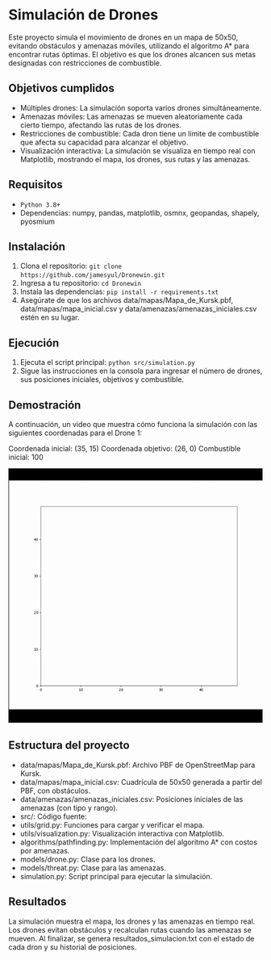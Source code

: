 # Simulación de Drones

Este proyecto simula el movimiento de drones en un mapa de 50x50, evitando obstáculos y amenazas móviles, utilizando el algoritmo A* para encontrar rutas óptimas. El objetivo es que los drones alcancen sus metas designadas con restricciones de combustible.

## Objetivos cumplidos

- Múltiples drones: La simulación soporta varios drones simultáneamente.
- Amenazas móviles: Las amenazas se mueven aleatoriamente cada cierto tiempo, afectando las rutas de los drones.
- Restricciones de combustible: Cada dron tiene un límite de combustible que afecta su capacidad para alcanzar el objetivo.
- Visualización interactiva: La simulación se visualiza en tiempo real con Matplotlib, mostrando el mapa, los drones, sus rutas y las amenazas.

## Requisitos

- `Python 3.8+`
- Dependencias: numpy, pandas, matplotlib, osmnx, geopandas, shapely, pyosmium

## Instalación

1. Clona el repositorio:
`git clone https://github.com/jamesyul/Dronewin.git`
2. Ingresa a tu repositorio:
`cd Dronewin`
3. Instala las dependencias:
`pip install -r requirements.txt`
4. Asegúrate de que los archivos data/mapas/Mapa_de_Kursk.pbf, data/mapas/mapa_inicial.csv y data/amenazas/amenazas_iniciales.csv estén en su lugar.

## Ejecución

1. Ejecuta el script principal:
`python src/simulation.py`
2. Sigue las instrucciones en la consola para ingresar el número de drones, sus posiciones iniciales, objetivos y combustible.

## Demostración
A continuación, un video que muestra cómo funciona la simulación con las siguientes coordenadas para el Drone 1:

Coordenada inicial: (35, 15)
Coordenada objetivo: (26, 0)
Combustible inicial: 100

![Demo](./src/utils/Simulacion_de_dron.gif)

## Estructura del proyecto


- data/mapas/Mapa_de_Kursk.pbf: Archivo PBF de OpenStreetMap para Kursk.
- data/mapas/mapa_inicial.csv: Cuadrícula de 50x50 generada a partir del PBF, con obstáculos.
- data/amenazas/amenazas_iniciales.csv: Posiciones iniciales de las amenazas (con tipo y rango).
- src/: Código fuente:
- utils/grid.py: Funciones para cargar y verificar el mapa.
- utils/visualization.py: Visualización interactiva con Matplotlib.
- algorithms/pathfinding.py: Implementación del algoritmo A* con costos por amenazas.
- models/drone.py: Clase para los drones.
- models/threat.py: Clase para las amenazas.
- simulation.py: Script principal para ejecutar la simulación.


## Resultados

La simulación muestra el mapa, los drones y las amenazas en tiempo real.
Los drones evitan obstáculos y recalculan rutas cuando las amenazas se mueven.
Al finalizar, se genera resultados_simulacion.txt con el estado de cada dron y su historial de posiciones.

